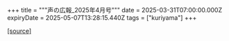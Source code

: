 +++
title = """声の広報_2025年4月号"""
date = 2025-03-31T07:00:00.000Z
expiryDate = 2025-05-07T13:28:15.440Z
tags = ["kuriyama"]
+++


[[source]](https://www.town.kuriyama.hokkaido.jp/site/koho/31463.html)
